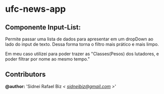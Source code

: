 # ufc-news-app

## Componente Input-List:
Permite passar uma lista de dados para apresentar em um dropDown ao lado do input de texto.
Dessa forma torna o filtro mais prático e mais limpo.

Em meu caso utilizei para poder trazer as "Classes(Pesos) dos lutadores, e poder filtrar por nome ao mesmo tempo."

## Contributors

**@author:** 'Sidnei Rafael Biz *< [sidneibiz@gmail.com](mailto:sidneibiz@gmail.com) >*'
